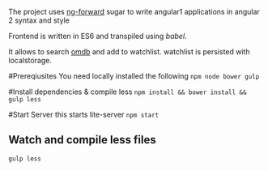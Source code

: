 
The project uses [ng-forward](https://github.com/ngUpgraders/ng-forward) sugar to write angular1 applications in angular 2 syntax and style

Frontend is written in ES6 and transpiled using _babel_.


It allows to search [omdb](http://www.omdbapi.com) and add to watchlist.
watchlist is persisted with localstorage.

#Prereqiusites
You need locally installed the following
`npm node bower gulp`

#Install dependencies & compile less
`npm install && bower install && gulp less`

#Start Server
this starts lite-server
`npm start`

## Watch and compile less files
`gulp less`


